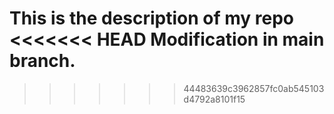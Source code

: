 This is the description of my repo
<<<<<<< HEAD
Modification in main branch.
=======

>>>>>>> 44483639c3962857fc0ab545103d4792a8101f15
